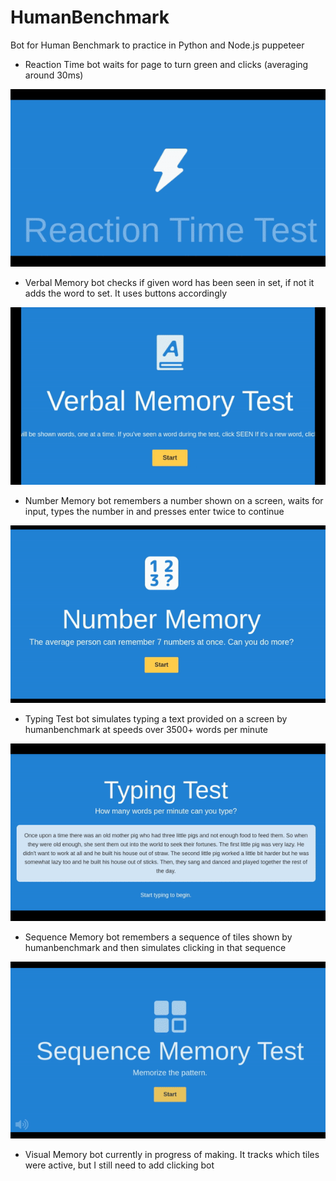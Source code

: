 # HumanBenchmark
Bot for Human Benchmark to practice in Python and Node.js puppeteer


* Reaction Time bot waits for page to turn green and clicks (averaging around 30ms)

![alt text](reactiontest.gif)

* Verbal Memory bot checks if given word has been seen in set, if not it adds the word to set. It uses buttons accordingly

![alt text](verbalmemorytest.gif)

* Number Memory bot remembers a number shown on a screen, waits for input, types the number in and presses enter twice to continue

![alt text](numbermemorytest.gif)

* Typing Test bot simulates typing a text provided on a screen by humanbenchmark at speeds over 3500+ words per minute

![alt text](typingtest.gif)

* Sequence Memory bot remembers a sequence of tiles shown by humanbenchmark and then simulates clicking in that sequence

![alt text](sequencetest.gif)


* Visual Memory bot currently in progress of making. It tracks which tiles were active, but I still need to add clicking bot